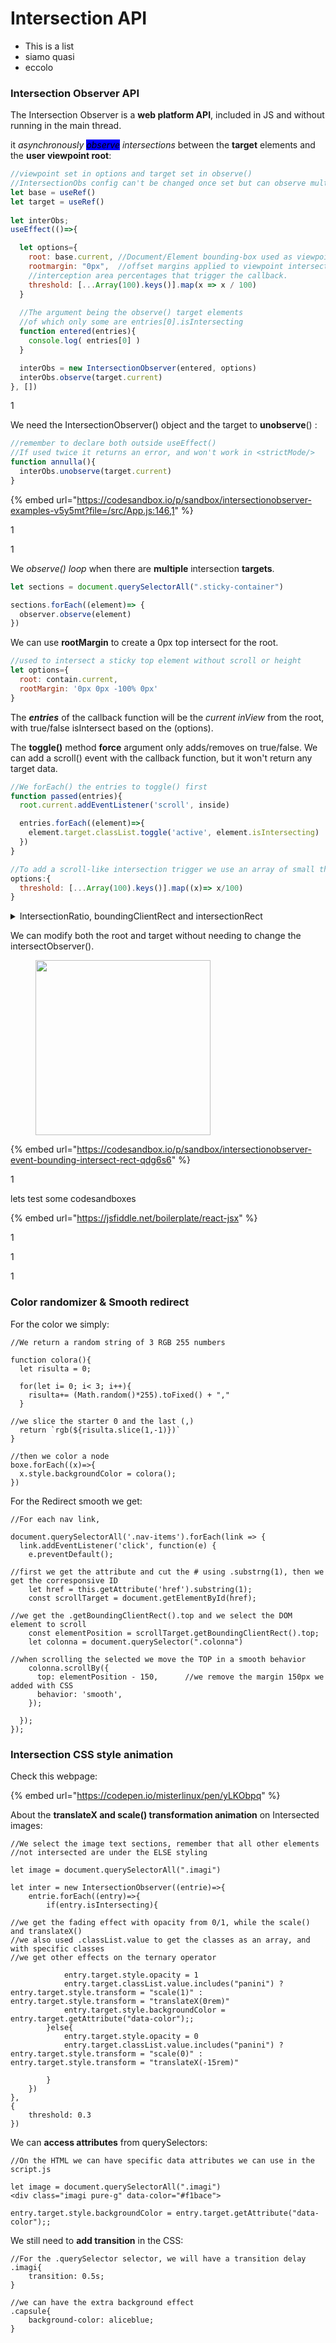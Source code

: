# Intersection API

* This is a list
* siamo quasi&#x20;
* eccolo

### Intersection Observer API

The Intersection Observer is a **web platform API**, included in JS and without running in the main thread.

it _asynchronously <mark style="background-color:blue;">observe</mark> intersections_ between the **target** elements and the **user viewpoint root**:

```jsx
//viewpoint set in options and target set in observe()
//IntersectionObs config can't be changed once set but can observe multiple
let base = useRef()
let target = useRef()
  
let interObs;
useEffect(()=>{

  let options={
    root: base.current, //Document/Element bounding-box used as viewpoint
    rootmargin: "0px",  //offset margins applied to viewpoint intersections
    //interception area percentages that trigger the callback.
    threshold: [...Array(100).keys()].map(x => x / 100) 
  }
  
  //The argument being the observe() target elements
  //of which only some are entries[0].isIntersecting
  function entered(entries){
    console.log( entries[0] )
  }

  interObs = new IntersectionObserver(entered, options)
  interObs.observe(target.current)
}, [])
```

1

We need the IntersectionObserver() object and the target to **unobserve**() :

```jsx
//remember to declare both outside useEffect()
//If used twice it returns an error, and won't work in <strictMode/>
function annulla(){
  interObs.unobserve(target.current) 
}
```

{% embed url="https://codesandbox.io/p/sandbox/intersectionobserver-examples-v5y5mt?file=/src/App.js:146,1" %}

1

1

We _observe() loop_ when there are **multiple** intersection **targets**.

```jsx
let sections = document.querySelectorAll(".sticky-container")

sections.forEach((element)=> {
  observer.observe(element)
})
```

We can use **rootMargin** to create a 0px top intersect for the root.

```jsx
//used to intersect a sticky top element without scroll or height 
let options={
  root: contain.current,
  rootMargin: '0px 0px -100% 0px'
}
```

The _**entries**_ of the callback function will be the _current inView_ from the root, with true/false isIntersect based on the (options).

The **toggle()** method **force** argument only adds/removes on true/false.                                                      We can add a scroll() event with the callback function, but it won't return any target data.

```jsx
//We forEach() the entries to toggle() first
function passed(entries){
  root.current.addEventListener('scroll', inside)

  entries.forEach((element)=>{
    element.target.classList.toggle('active', element.isIntersecting)
  })
}

//To add a scroll-like intersection trigger we use an array of small thresholds
options:{
  threshold: [...Array(100).keys()].map((x)=> x/100)
}
```

<details>

<summary>IntersectionRatio, boundingClientRect and intersectionRect</summary>

The **intersectionRatio** entry prop is the target intersection percentage to the root.

The **boundingRect** prop is the target position relative to the entire root, its top becomes negative once it's scrolled over, with the formula bottom - top = height.

The **intercectRect** is the rectangle area where the target and **root viewpoint** overlay, it's 0 when no intersect, its bottom-top returns the **current intersect height** of the target, and the **top** prop stops updating once it has been intersected and no longer visible (unlike boundingRect)

```jsx
//ratio< 1 is equal to entry.isIntersecting, where we add/remove the scroll()
//On the X axis, boundingRect right-left = width
//We compare intersectRect to detect the target's position

let ratio = entry[0].intersectionRatio
const boundingRect = entry[0].boundingClientRect;
const intersectionRect = entry[0].intersectionRect;

if( ratio=== 0 ){
  contain.current.removeEventListener('scroll', vediamo);
}else if( ratio < 1 ){
  boundingRect.top < intersectionRect.top ? "on top":"on bottom" 
}else{
  stato.current.innerText = "inside"
}
```

</details>

We can modify both the root and target without needing to change the intersectObserver().

<figure><img src="../.gitbook/assets/Immagine 2024-02-03 150457.png" alt="" width="280"><figcaption></figcaption></figure>

{% embed url="https://codesandbox.io/p/sandbox/intersectionobserver-event-bounding-intersect-rect-qdg6s6" %}

1

lets test some codesandboxes

{% embed url="https://jsfiddle.net/boilerplate/react-jsx" %}

1

1

1

### Color randomizer & Smooth redirect

For the color we simply:

```
//We return a random string of 3 RGB 255 numbers

function colora(){
  let risulta = 0;
  
  for(let i= 0; i< 3; i++){
    risulta+= (Math.random()*255).toFixed() + ","
  }

//we slice the starter 0 and the last (,)
  return `rgb(${risulta.slice(1,-1)})`
}

//then we color a node
boxe.forEach((x)=>{
  x.style.backgroundColor = colora();
})

```

For the Redirect smooth we get:

```
//For each nav link, 

document.querySelectorAll('.nav-items').forEach(link => {
  link.addEventListener('click', function(e) {
    e.preventDefault();

//first we get the attribute and cut the # using .substrng(1), then we get the corresponsive ID
    let href = this.getAttribute('href').substring(1);
    const scrollTarget = document.getElementById(href);

//we get the .getBoundingClientRect().top and we select the DOM element to scroll
    const elementPosition = scrollTarget.getBoundingClientRect().top;
    let colonna = document.querySelector(".colonna")

//when scrolling the selected we move the TOP in a smooth behavior
    colonna.scrollBy({
      top: elementPosition - 150,      //we remove the margin 150px we added with CSS
      behavior: 'smooth',
    });

  });
});

```

### Intersection CSS style animation

Check this webpage:

{% embed url="https://codepen.io/misterlinux/pen/yLKObpq" %}

About the **translateX and scale() transformation animation** on Intersected images:

```
//We select the image text sections, remember that all other elements 
//not intersected are under the ELSE styling

let image = document.querySelectorAll(".imagi")

let inter = new IntersectionObserver((entrie)=>{
    entrie.forEach((entry)=>{
        if(entry.isIntersecting){

//we get the fading effect with opacity from 0/1, while the scale() and translateX()
//we also used .classList.value to get the classes as an array, and with specific classes
//we get other effects on the ternary operator

            entry.target.style.opacity = 1
            entry.target.classList.value.includes("panini") ? entry.target.style.transform = "scale(1)" : entry.target.style.transform = "translateX(0rem)"
            entry.target.style.backgroundColor = entry.target.getAttribute("data-color");;
        }else{
            entry.target.style.opacity = 0
            entry.target.classList.value.includes("panini") ? entry.target.style.transform = "scale(0)" : entry.target.style.transform = "translateX(-15rem)"

        }
    })
},
{
    threshold: 0.3
})

```

We can **access attributes** from querySelectors:

```
//On the HTML we can have specific data attributes we can use in the script.js

let image = document.querySelectorAll(".imagi")
<div class="imagi pure-g" data-color="#f1bace">

entry.target.style.backgroundColor = entry.target.getAttribute("data-color");;

```

We still need to **add transition** in the CSS:

```
//For the .querySelector selector, we will have a transition delay
.imagi{
    transition: 0.5s;
}

//we can have the extra background effect
.capsule{
    background-color: aliceblue; 
}

```
